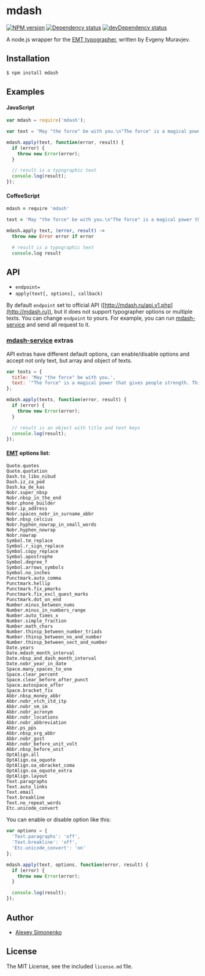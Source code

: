 # mdash

[![NPM version][npm-image]][npm-url]
[![Dependency status][dependency-image]][dependency-url]
[![devDependency status][devdependency-image]][devdependency-url]

A node.js wrapper for the [EMT typographer](https://github.com/emuravjev/mdash), written by Evgeny Muravjev.

## Installation

```bash
$ npm install mdash
```

## Examples

#### JavaScript

```js
var mdash = require('mdash');

var text = 'May "the force" be with you.\n"The force" is a magical power that gives people strength. This phrase is kind of a way of saying "good luck".';

mdash.apply(text, function(error, result) {
  if (error) {
    throw new Error(error);
  }

  // result is a typographic text
  console.log(result);
});
```

#### CoffeeScript

```coffeescript
mdash = require 'mdash'

text = 'May "the force" be with you.\n"The force" is a magical power that gives people strength. This phrase is kind of a way of saying "good luck".'

mdash.apply text, (error, result) ->
  throw new Error error if error

  # result is a typographic text
  console.log result
```

## API

* `endpoint=`
* `apply(text[, options], callback)`

By default `endpoint` set to official API ([http://mdash.ru/api.v1.php](http://mdash.ru)), but it does not support typographer options or multiple texts. You can change `endpoint` to yours. For example, you can run [mdash-service](https://github.com/meritt/mdash-service) and send all request to it.

### [mdash-service](https://github.com/meritt/mdash-service) extras

API extras have different default options, can enable/disable options and accept not only text, but array and object of texts.

```js
var texts = {
  title: 'May "the force" be with you.',
  text: '"The force" is a magical power that gives people strength. This phrase is kind of a way of saying "good luck".'
};

mdash.apply(texts, function(error, result) {
  if (error) {
    throw new Error(error);
  }

  // result is an object with title and text keys
  console.log(result);
});
```

#### [EMT](http://mdash.ru/rules.html) options list:

```
Quote.quotes
Quote.quotation
Dash.to_libo_nibud
Dash.iz_za_pod
Dash.ka_de_kas
Nobr.super_nbsp
Nobr.nbsp_in_the_end
Nobr.phone_builder
Nobr.ip_address
Nobr.spaces_nobr_in_surname_abbr
Nobr.nbsp_celcius
Nobr.hyphen_nowrap_in_small_words
Nobr.hyphen_nowrap
Nobr.nowrap
Symbol.tm_replace
Symbol.r_sign_replace
Symbol.copy_replace
Symbol.apostrophe
Symbol.degree_f
Symbol.arrows_symbols
Symbol.no_inches
Punctmark.auto_comma
Punctmark.hellip
Punctmark.fix_pmarks
Punctmark.fix_excl_quest_marks
Punctmark.dot_on_end
Number.minus_between_nums
Number.minus_in_numbers_range
Number.auto_times_x
Number.simple_fraction
Number.math_chars
Number.thinsp_between_number_triads
Number.thinsp_between_no_and_number
Number.thinsp_between_sect_and_number
Date.years
Date.mdash_month_interval
Date.nbsp_and_dash_month_interval
Date.nobr_year_in_date
Space.many_spaces_to_one
Space.clear_percent
Space.clear_before_after_punct
Space.autospace_after
Space.bracket_fix
Abbr.nbsp_money_abbr
Abbr.nobr_vtch_itd_itp
Abbr.nobr_sm_im
Abbr.nobr_acronym
Abbr.nobr_locations
Abbr.nobr_abbreviation
Abbr.ps_pps
Abbr.nbsp_org_abbr
Abbr.nobr_gost
Abbr.nobr_before_unit_volt
Abbr.nbsp_before_unit
OptAlign.all
OptAlign.oa_oquote
OptAlign.oa_obracket_coma
OptAlign.oa_oquote_extra
OptAlign.layout
Text.paragraphs
Text.auto_links
Text.email
Text.breakline
Text.no_repeat_words
Etc.unicode_convert
```

You can enable or disable option like this:

```js
var options = {
  'Text.paragraphs': 'off',
  'Text.breakline': 'off',
  'Etc.unicode_convert': 'on'
};

mdash.apply(text, options, function(error, result) {
  if (error) {
    throw new Error(error);
  }

  console.log(result);
});
```

## Author

  - [Alexey Simonenko](https://github.com/meritt)

## License

The MIT License, see the included `license.md` file.

[npm-image]: https://img.shields.io/npm/v/mdash.svg?style=flat
[npm-url]: https://npmjs.org/package/mdash
[dependency-image]: https://img.shields.io/david/meritt/node-mdash.svg?style=flat
[dependency-url]: https://david-dm.org/meritt/node-mdash
[devdependency-image]: https://img.shields.io/david/dev/meritt/node-mdash.svg?style=flat
[devdependency-url]: https://david-dm.org/meritt/node-mdash#info=devDependencies